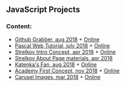 ## JavaScript Projects

### Content:
+ [Github Grabber, aug 2018](github_commits/) + [Online](https://ripssr.github.io/git_grub/)
+ [Pascal Web Tutorial, july 2018](pascal-web-tutorial/) + [Online](https://ripssr.github.io/pascal_web/)
+ [Strelkov Intro Concept, apr 2018](strelkov/) + [Online](https://ripssr.github.io/strelkov/)
+ [Strelkov About Page materials, apr 2018](strelkov_about)
+ [Katenka's Fan, aug 2018](katenka/) + [Online](https://ripssr.github.io/katenka/)
+ [Academy First Concept, nov 2018](academy_development/) + [Online](https://ripssr.github.io/academy-concept/)
+ [Carusel Images, mar 2018](carusel/) + [Online](https://ripssr.github.io/carusel/)

